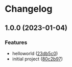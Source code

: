# Changelog

## 1.0.0 (2023-01-04)


### Features

* helloworld ([23db5c0](https://github.com/bas80836255/test-release-please/commit/23db5c055f82c9fecc4440b8e0bca35c1385de1e))
* initial project ([80c2b97](https://github.com/bas80836255/test-release-please/commit/80c2b9757a5321d2151e76db9f8cd1278e338a4a))
